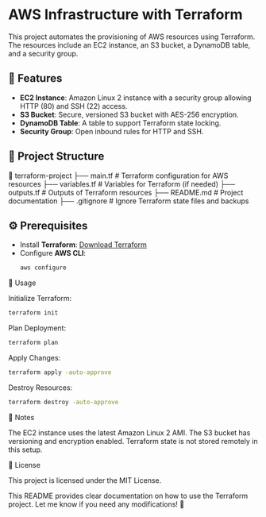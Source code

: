 # AWS Infrastructure with Terraform

This project automates the provisioning of AWS resources using Terraform. The resources include an EC2 instance, an S3 bucket, a DynamoDB table, and a security group.

## 🚀 Features
- **EC2 Instance**: Amazon Linux 2 instance with a security group allowing HTTP (80) and SSH (22) access.
- **S3 Bucket**: Secure, versioned S3 bucket with AES-256 encryption.
- **DynamoDB Table**: A table to support Terraform state locking.
- **Security Group**: Open inbound rules for HTTP and SSH.

## 📁 Project Structure

📂 terraform-project 
├── main.tf # Terraform configuration for AWS resources 
├── variables.tf # Variables for Terraform (if needed) 
├── outputs.tf # Outputs of Terraform resources 
├── README.md # Project documentation 
├── .gitignore # Ignore Terraform state files and backups


## ⚙️ Prerequisites
- Install **Terraform**: [Download Terraform](https://developer.hashicorp.com/terraform/downloads)
- Configure **AWS CLI**:  
  ```sh
  aws configure
  ```

🔧 Usage

Initialize Terraform:
```sh
terraform init
```
Plan Deployment:
```sh
terraform plan
 ```
Apply Changes:
```sh
terraform apply -auto-approve
 ```
Destroy Resources:
```sh
terraform destroy -auto-approve
 ```
📌 Notes

The EC2 instance uses the latest Amazon Linux 2 AMI.
The S3 bucket has versioning and encryption enabled.
Terraform state is not stored remotely in this setup.

📜 License

This project is licensed under the MIT License.

This README provides clear documentation on how to use the Terraform project. Let me know if you need any modifications! 🚀
